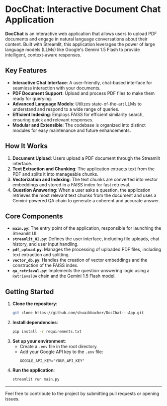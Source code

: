 # DocChat: Interactive Document Chat Application

**DocChat** is an interactive web application that allows users to upload PDF documents and engage in natural language conversations about their content. Built with Streamlit, this application leverages the power of large language models (LLMs) like Google's Gemini 1.5 Flash to provide intelligent, context-aware responses.

## Key Features

- **Interactive Chat Interface**: A user-friendly, chat-based interface for seamless interaction with your documents.
- **PDF Document Support**: Upload and process PDF files to make them ready for querying.
- **Advanced Language Models**: Utilizes state-of-the-art LLMs to understand and respond to a wide range of queries.
- **Efficient Indexing**: Employs FAISS for efficient similarity search, ensuring quick and relevant responses.
- **Modular and Extensible**: The codebase is organized into distinct modules for easy maintenance and future enhancements.

## How It Works

1. **Document Upload**: Users upload a PDF document through the Streamlit interface.
2. **Text Extraction and Chunking**: The application extracts text from the PDF and splits it into manageable chunks.
3. **Vectorization and Indexing**: The text chunks are converted into vector embeddings and stored in a FAISS index for fast retrieval.
4. **Question Answering**: When a user asks a question, the application retrieves the most relevant text chunks from the document and uses a Gemini-powered QA chain to generate a coherent and accurate answer.

## Core Components

- **`main.py`**: The entry point of the application, responsible for launching the Streamlit UI.
- **`streamlit_UI.py`**: Defines the user interface, including file uploads, chat history, and user input handling.
- **`pdf_upload.py`**: Manages the processing of uploaded PDF files, including text extraction and splitting.
- **`vector_db.py`**: Handles the creation of vector embeddings and the construction of the FAISS index.
- **`qa_retrieval.py`**: Implements the question-answering logic using a `RetrievalQA` chain and the Gemini 1.5 Flash model.

## Getting Started

1. **Clone the repository**:
   ```bash
   git clone https://github.com/shuaibbacker/DocChat---App.git
   ```
2. **Install dependencies**:
   ```bash
   pip install -r requirements.txt
   ```
3. **Set up your environment**:
   - Create a `.env` file in the root directory.
   - Add your Google API key to the `.env` file:
     ```
     GOOGLE_API_KEY="YOUR_API_KEY"
     ```
4. **Run the application**:
   ```bash
   streamlit run main.py
   ```



---

Feel free to contribute to the project by submitting pull requests or opening issues.
